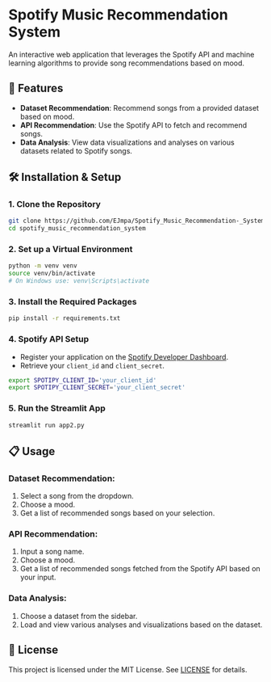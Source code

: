 
# Spotify Music Recommendation System 

An interactive web application that leverages the Spotify API and machine learning algorithms to provide song recommendations based on mood.

## 🎵 Features

- **Dataset Recommendation**: Recommend songs from a provided dataset based on mood.
- **API Recommendation**: Use the Spotify API to fetch and recommend songs.
- **Data Analysis**: View data visualizations and analyses on various datasets related to Spotify songs.

## 🛠 Installation & Setup

### 1. Clone the Repository

```bash
git clone https://github.com/EJmpa/Spotify_Music_Recommendation-_System.git
cd spotify_music_recommendation_system
```

### 2. Set up a Virtual Environment

```bash
python -m venv venv
source venv/bin/activate
# On Windows use: venv\Scripts\activate
```

### 3. Install the Required Packages

```bash
pip install -r requirements.txt
```

### 4. Spotify API Setup

- Register your application on the [Spotify Developer Dashboard](https://developer.spotify.com/dashboard/applications).
- Retrieve your `client_id` and `client_secret`.

```bash
export SPOTIPY_CLIENT_ID='your_client_id'
export SPOTIPY_CLIENT_SECRET='your_client_secret'
```

### 5. Run the Streamlit App

```bash
streamlit run app2.py
```

## 📋 Usage

### Dataset Recommendation:
1. Select a song from the dropdown.
2. Choose a mood.
3. Get a list of recommended songs based on your selection.

### API Recommendation:
1. Input a song name.
2. Choose a mood.
3. Get a list of recommended songs fetched from the Spotify API based on your input.

### Data Analysis:
1. Choose a dataset from the sidebar.
2. Load and view various analyses and visualizations based on the dataset.

## 📜 License

This project is licensed under the MIT License. See [LICENSE](./LICENSE) for details.
